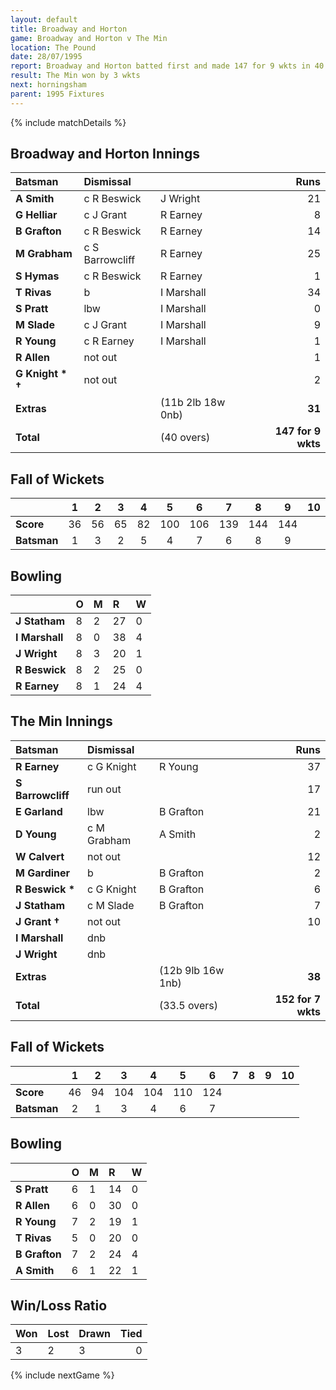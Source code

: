 ```yaml
---
layout: default
title: Broadway and Horton
game: Broadway and Horton v The Min
location: The Pound
date: 28/07/1995
report: Broadway and Horton batted first and made 147 for 9 wkts in 40 overs. The Min replied with 152 for 7 wkts
result: The Min won by 3 wkts
next: horningsham
parent: 1995 Fixtures
---
```


{% include matchDetails %}

## Broadway and Horton Innings

| Batsman | Dismissal |  | Runs |
|:---|:---|---|---:|
| **A Smith** | c R Beswick | J Wright | 21 |
| **G Helliar** | c J Grant | R Earney | 8 |
| **B Grafton** | c R Beswick | R Earney | 14 |
| **M Grabham** | c S Barrowcliff | R Earney | 25 |
| **S Hymas** | c R Beswick | R Earney | 1 |
| **T Rivas** | b | I Marshall | 34 |
| **S Pratt** | lbw | I Marshall | 0 |
| **M Slade** | c J Grant | I Marshall | 9 |
| **R Young** | c R Earney | I Marshall | 1 |
| **R Allen** | not out |  | 1 |
| **G Knight &#42; &#8224;** | not out |  | 2 |
| **Extras** | | (11b 2lb 18w 0nb) | **31** |
| **Total** | | (40 overs) | **147 for 9 wkts** |

## Fall of Wickets

| | 1 | 2 | 3 | 4 | 5 | 6 | 7 | 8 | 9 | 10 |
|---|:---:|:---:|:---:|:---:|:---:|:---:|:---:|:---:|:---:|:---:|
| **Score** | 36 | 56 | 65 | 82 | 100 | 106 | 139 | 144 | 144 |  |
| **Batsman** | 1 | 3 | 2 | 5 | 4 | 7 | 6 | 8 | 9 |  |

## Bowling

| | O | M | R | W |
|---|:---|:---|:---|:---|
| **J Statham** | 8 | 2 | 27 | 0 |
| **I Marshall** | 8 | 0 | 38 | 4 |
| **J Wright** | 8 | 3 | 20 | 1 |
| **R Beswick** | 8 | 2 | 25 | 0 |
| **R Earney** | 8 | 1 | 24 | 4 |

## The Min Innings

| Batsman | Dismissal |  | Runs |
|:---|:---|---|---:|
| **R Earney** | c G Knight | R Young | 37 |
| **S Barrowcliff** | run out |  | 17 |
| **E Garland** | lbw | B Grafton | 21 |
| **D Young** | c M Grabham | A Smith | 2 |
| **W Calvert** | not out |  | 12 |
| **M Gardiner** | b | B Grafton | 2 |
| **R Beswick &#42;** | c G Knight | B Grafton | 6 |
| **J Statham** | c M Slade | B Grafton | 7 |
| **J Grant &#8224;** | not out |  | 10 |
| **I Marshall** | dnb |  |  |
| **J Wright** | dnb |  |  |
| **Extras** | | (12b 9lb 16w 1nb) | **38** |
| **Total** | | (33.5 overs) | **152 for 7 wkts** |

## Fall of Wickets

| | 1 | 2 | 3 | 4 | 5 | 6 | 7 | 8 | 9 | 10 |
|---|:---:|:---:|:---:|:---:|:---:|:---:|:---:|:---:|:---:|:---:|
| **Score** | 46 | 94 | 104 | 104 | 110 | 124 |  |  |  |  |
| **Batsman** | 2 | 1 | 3 | 4 | 6 | 7 |  |  |  |  |

## Bowling

| | O | M | R | W |
|---|:---|:---|:---|:---|
| **S Pratt** | 6 | 1 | 14 | 0 |
| **R Allen** | 6 | 0 | 30 | 0 |
| **R Young** | 7 | 2 | 19 | 1 |
| **T Rivas** | 5 | 0 | 20 | 0 |
| **B Grafton** | 7 | 2 | 24 | 4 |
| **A Smith** | 6 | 1 | 22 | 1 |

## Win/Loss Ratio

| Won | Lost | Drawn | Tied |
|:---|:---|:---|---:|
| 3 | 2 | 3 | 0 |

{% include nextGame %}